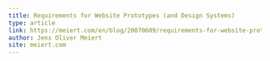 ```yaml
---
title: Requirements for Website Prototypes (and Design Systems)
type: article
link: https://meiert.com/en/blog/20070609/requirements-for-website-prototypes/
author: Jens Oliver Meiert
site: meiert.com
---
```

